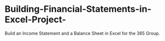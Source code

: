 # Building-Financial-Statements-in-Excel-Project-
Build an Income Statement and a Balance Sheet in Excel for the 365 Group.
